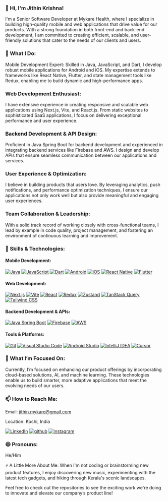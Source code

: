 ### 👋 Hi, I'm Jithin Krishna!
I'm a Senior Software Developer at Mykare Health, where I specialize in building high-quality mobile and web applications that drive value for our products. With a strong foundation in both front-end and back-end development, I am committed to creating efficient, scalable, and user-friendly solutions that cater to the needs of our clients and users.

### 🚀 What I Do:
Mobile Development Expert: Skilled in Java, JavaScript, and Dart, I develop robust mobile applications for Android and iOS. My expertise extends to frameworks like React Native, Flutter, and state management tools like Redux, enabling me to build dynamic and high-performance apps.

### Web Development Enthusiast: 
I have extensive experience in creating responsive and scalable web applications using Next.js, Vite, and React.js. From static websites to sophisticated SaaS applications, I focus on delivering exceptional performance and user experience.

### Backend Development & API Design: 
Proficient in Java Spring Boot for backend development and experienced in integrating backend services like Firebase and AWS. I design and develop APIs that ensure seamless communication between our applications and services.

### User Experience & Optimization: 
I believe in building products that users love. By leveraging analytics, push notifications, and performance optimization techniques, I ensure our applications not only work well but also provide meaningful and engaging user experiences.

### Team Collaboration & Leadership: 
With a solid track record of working closely with cross-functional teams, I lead by example in code quality, project management, and fostering an environment of continuous learning and improvement.

### 🚀 Skills & Technologies:

#### Mobile Development:
[![Java](https://img.shields.io/badge/Java-ED8B00?style=for-the-badge&logo=java&logoColor=white)](https://www.oracle.com/java/) 
[![JavaScript](https://img.shields.io/badge/JavaScript-F7DF1E?style=for-the-badge&logo=javascript&logoColor=black)](https://developer.mozilla.org/en-US/docs/Web/JavaScript)
[![Dart](https://img.shields.io/badge/Dart-0175C2?style=for-the-badge&logo=dart&logoColor=white)](https://dart.dev/)
[![Android](https://img.shields.io/badge/Android-3DDC84?style=for-the-badge&logo=android&logoColor=white)](https://developer.android.com/)
[![iOS](https://img.shields.io/badge/iOS-000000?style=for-the-badge&logo=ios&logoColor=white)](https://developer.apple.com/ios/)
[![React Native](https://img.shields.io/badge/React_Native-20232A?style=for-the-badge&logo=react&logoColor=61DAFB)](https://reactnative.dev/)
[![Flutter](https://img.shields.io/badge/Flutter-02569B?style=for-the-badge&logo=flutter&logoColor=white)](https://flutter.dev/)

#### Web Development:
[![Next.js](https://img.shields.io/badge/Next.js-000000?style=for-the-badge&logo=nextdotjs&logoColor=white)](https://nextjs.org/)
[![Vite](https://img.shields.io/badge/Vite-646CFF?style=for-the-badge&logo=vite&logoColor=white)](https://vitejs.dev/)
[![React](https://img.shields.io/badge/React-20232A?style=for-the-badge&logo=react&logoColor=61DAFB)](https://reactjs.org/)
[![Redux](https://img.shields.io/badge/Redux-764ABC?style=for-the-badge&logo=redux&logoColor=white)](https://redux.js.org/)
[![Zustand](https://img.shields.io/badge/Zustand-563D7C?style=for-the-badge&logo=zustand&logoColor=white)](https://github.com/pmndrs/zustand)
[![TanStack Query](https://img.shields.io/badge/TanStack_Query-FF4154?style=for-the-badge&logo=react-query&logoColor=white)](https://tanstack.com/query/latest)
[![Tailwind CSS](https://img.shields.io/badge/Tailwind_CSS-06B6D4?style=for-the-badge&logo=tailwindcss&logoColor=white)](https://tailwindcss.com/)

#### Backend Development & APIs:
[![Java Spring Boot](https://img.shields.io/badge/Spring_Boot-6DB33F?style=for-the-badge&logo=spring-boot&logoColor=white)](https://spring.io/projects/spring-boot)
[![Firebase](https://img.shields.io/badge/Firebase-FFCA28?style=for-the-badge&logo=firebase&logoColor=black)](https://firebase.google.com/)
[![AWS](https://img.shields.io/badge/Amazon_AWS-FF9900?style=for-the-badge&logo=amazonaws&logoColor=white)](https://aws.amazon.com/)

#### Tools & Platforms:
[![Git](https://img.shields.io/badge/Git-F05032?style=for-the-badge&logo=git&logoColor=white)](https://git-scm.com/)
[![Visual Studio Code](https://img.shields.io/badge/Visual_Studio_Code-0078D4?style=for-the-badge&logo=visual-studio-code&logoColor=white)](https://code.visualstudio.com/)
[![Android Studio](https://img.shields.io/badge/Android_Studio-3DDC84?style=for-the-badge&logo=android-studio&logoColor=white)](https://developer.android.com/studio)
[![IntelliJ IDEA](https://img.shields.io/badge/IntelliJ_IDEA-000000?style=for-the-badge&logo=intellij-idea&logoColor=white)](https://www.jetbrains.com/idea/)
[![Cursor](https://img.shields.io/badge/Cursor-1B1F23?style=for-the-badge&logo=visual-studio&logoColor=white)](https://visualstudio.microsoft.com/)

### 🌱 What I’m Focused On:
Currently, I’m focused on enhancing our product offerings by incorporating cloud-based solutions, AI, and machine learning. These technologies enable us to build smarter, more adaptive applications that meet the evolving needs of our users.

### 📫 How to Reach Me:

Email: jithin.mykare@gmail.com

Location: Kochi, India

[![LinkedIn](https://img.shields.io/badge/LinkedIn-0077B5?style=for-the-badge&logo=linkedin&logoColor=white)](https://www.linkedin.com/in/jithin-krishna-078680177/)
[![github](https://img.shields.io/badge/GitHub-000000?style=for-the-badge&logo=GitHub&logoColor=white)](https://github.com/Jithinkrishnapu)
[![instagram](https://img.shields.io/badge/Instagram-E4405F?style=for-the-badge&logo=Instagram&logoColor=white)](https://www.instagram.com/iam_jithinkrishna/)


### 😄 Pronouns:
He/Him

⚡ A Little More About Me:
When I'm not coding or brainstorming new product features, I enjoy discovering new music, experimenting with the latest tech gadgets, and hiking through Kerala's scenic landscapes.

Feel free to check out the repositories to see the exciting work we're doing to innovate and elevate our company’s product line!
